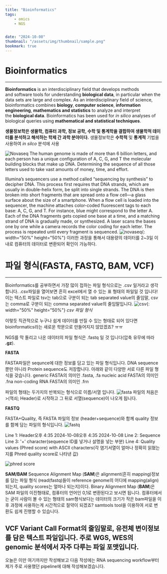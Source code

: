 ```yaml
---
title: "Bioinformatics"
tags:
    - omics
    - NGS


date: "2024-10-08"
thumbnail: "/assets/img/thumbnail/sample.png"
bookmark: true
---
```


# Bioinformatics
---
**Bioinformatics** is an interdisciplinary field that develops methods and software tools for understanding **biological data**, in particular when the data sets are large and complex. As an interdisciplinary field of science, bioinformatics combines **biology**, **computer science**, **information engineering**, **mathematics and statistics** to analyze and interpret the **biological data**. Bioinformatics has been used for *in silico* analyses of biological queries using **mathematical and statistical techniques**. 

**생물정보학은 생물학, 컴퓨터 과학, 정보 공학, 수학 및 통계학을 결합하여 생물학적 데이터를 분석하고 해석하는 학제 간 과학 분야이다.**
생물정보학은 **수학적** 및 **통계적** 기법을 사용하여 *in silco* 분석에 사용

![Novaseq](https://media.wired.com/photos/633459a4036b54662b51064e/master/w_1920,c_limit/Wide-Front-Apollo-01_science.jpg)
The human genome is made of more than 6 billion letters, and each person has a unique configuration of A, C, G, and T the molecular building blocks that make up DNA. Determining the sequence of all those letters used to take vast amounts of money, time, and effort.

Illumina’s sequencers use a method called “sequencing by synthesis” to decipher DNA. This process first requires that DNA strands, which are usually in double-helix form, be split into single strands. The DNA is then broken into short fragments that are spread onto a flow cell—a glass surface about the size of a smartphone. When a flow cell is loaded into the sequencer, the machine attaches color-coded fluorescent tags to each base: A, C, G, and T. For instance, blue might correspond to the letter A. Each of the DNA fragments gets copied one base at a time, and a matching strand of DNA is gradually made, or synthesized. A laser scans the bases one by one while a camera records the color coding for each letter. The process is repeated until every fragment is sequenced.
![novaseq](https://i1.wp.com/enseqlopedia.com/wp-content/uploads/2022/09/NovaSeq-X-specs.png?fit=1196%2C588&ssl=1){: width="50%" height="50%"}
이러한 과정을 통해서 대용량의 데이터를 2~3일 이내로 컴퓨터의 데이터로 변환되어 확인이 가능하다.

# 파일 형식(FASTA, FASTQ, BAM, VCF)
---
Bioinformatics를 공부하면서 가장 많이 접하는 파일 형식으로는 .csv 일거라고 생각합니다.
.csv파일을 열어보면 흔히 excel에서 열 수 있는 표 형태의 파일일 것 입니다!
이는 텍스트 파일로 tsv는 tab으로 구분이 되는 tab separated value의 줄임말, csv는 comma로 구분이 되는 comma separated value의 줄임말입니다.
![csv](https://github.com/user-attachments/assets/022bdcf3-eb36-440a-9d7a-d37b7e0cefab){: width="50%" height="50%"}
*csv 파일 형식*

이렇듯 직관적으로 누구나 쉽게 데이터를 만질 수 있는 형태로 되어 있다면 bioinformatics라는 새로운 학문으로 만들어지지 않았겠죠? ㅠㅠ

NGS를 막 돌리고 나온 데이터의 파일 형식은 .fastq 일 것 입니다(압축 유무에 따라 **.gz**).

**FASTA**

FASTA파일은 sequnce에 대한 정보를 담고 있는 파일 형식입니다. 
DNA sequence 뿐만 아니라 Protein sequence도 저장합니다.
아래와 같이 다양한 서로 다른 파일 형식을 갖습니다.
generic FASTA의 의미인 .fasta, .fa
nucleic acid FASTA의 의미인 .fna
non-coding RNA FASTA의 의미인 .frn

파일의 형태는 두가지의 반복되는 형식으로 이름/서열 입니다.
![fasta](https://img1.daumcdn.net/thumb/R1280x0/?scode=mtistory2&fname=https%3A%2F%2Fblog.kakaocdn.net%2Fdn%2FbqwXtz%2Fbtq7deEZ8l5%2F7gHWosQCgKYwDNF2XVDVsk%2Fimg.png)
파일의 처음은 >(꺽쇠; Header)로 시작하고 그 뒤로 서열(sequence)이 나오게 됩니다.

**FASTQ**

FASTA+Quality, 즉 FASTA 파일의 정보 (header+sequence)와 함께 quality 정보를 함께 담는 파일의 형식입니다.
![fastq](https://github.com/user-attachments/assets/b1b8c72c-ed43-4cb3-aec2-b7449b06adf5)

Line 1: Header오후 4:35 2024-10-08오후 4:35 2024-10-08
Line 2: Sequence
Line 3: '+' character(sequence ID를 넣거나 설명을 넣는 부분)
Line 4: Quality values (Phred score) with ASCII characters(각 염기서열이 얼마나 정확히 읽혔는지를 Phred quality score로 나타낸 값)

![phred score](https://img1.daumcdn.net/thumb/R1280x0/?scode=mtistory2&fname=https%3A%2F%2Fblog.kakaocdn.net%2Fdn%2FbQFkIO%2FbtqL1plFgoe%2F2LYGBGb8j2Iv6tjvmWHYpK%2Fimg.png)

**SAM/BAM**
Sequence Alignment Map (**SAM**)은 alignment(흔히 mapping)정보를 담는 파일 형식 (read(fastq)들이 reference genome의 어디에 mapping(align)되는지, quality scores는 얼마나 되는지)이다.
Binary Alignment Map (**BAM**)은 SAM 파일의 이진형태로, 컴퓨터의 언어인 0,1로 변환된다고 보시면 됩니다. 
컴퓨터에서는 굳이 사람이 볼 수 있는 형태의 sam형식보다는 데이터의 크기가 작은 bam파일을 이후 과정에 사용하는게 시간적으로 절약이 되겠죠?
samtools tool을 이용하여 서로 변환도 쉽게 진행할 수 있습니다.
 

**VCF**
Variant Call Format의 줄임말로, 유전체 변이정보를 담은 텍스트 파일입니다.
주로 WGS, WES의 genomic 분석에서 자주 다루는 파일 포맷입니다.
---

오늘은 이만 여기까지만 작성해보고 다음 작성에는 RNA sequencing workflow부터 제가 주로 사용했던 pipeline에 대해 작성해보겠습니다.
```